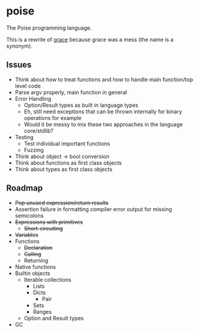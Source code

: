 # poise

The Poise programming language.

This is a rewrite of [grace](https://github.com/ryanjeffares/grace) because grace was a mess (the name is a synonym).

## Issues
* Think about how to treat functions and how to handle main function/top level code
* Parse argv properly, main function in general
* Error Handling
    * Option/Result types as built in language types
    * Eh, still need exceptions that can be thrown internally for binary operations for example
    * Would it be messy to mix these two approaches in the language core/stdlib?
* Testing
    * Test individual important functions
    * Fuzzing
* Think about object -> bool conversion
* Think about functions as first class objects
* Think about types as first class objects

## Roadmap
* ~~Pop unused expression/return results~~
* Assertion failure in formatting compiler error output for missing semicolons
* ~~Expressions with primitives~~
    * ~~Short-circuiting~~
* ~~Variables~~
* Functions 
  * ~~Declaration~~
  * ~~Calling~~
  * Returning
* Native functions
* Builtin objects
    * Iterable collections
        * Lists
        * Dicts
            * Pair
        * Sets
        * Ranges
    * Option and Result types
* GC